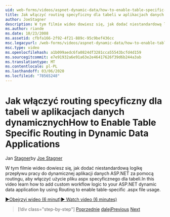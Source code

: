 ```yaml
---
uid: web-forms/videos/aspnet-dynamic-data/how-to-enable-table-specific-routing-in-dynamic-data-applications
title: Jak włączyć routing specyficzny dla tabeli w aplikacjach danych dynamicznych | Microsoft Docs
author: JoeStagner
description: W tym filmie wideo dowiesz się, jak dodać niestandardową logikę przepływu pracy do dynamicznej aplikacji danych ASP.NET za pomocą routingu, aby włączyć użycie pliku aspx specyficznego dla tabeli.
ms.author: riande
ms.date: 10/23/2008
ms.assetid: cfbfa166-2f92-4f21-889c-95c9bef436cc
msc.legacyurl: /web-forms/videos/aspnet-dynamic-data/how-to-enable-table-specific-routing-in-dynamic-data-applications
msc.type: video
ms.openlocfilehash: a1b099aedc6fa0824df3281cca55543bcfd4d159
ms.sourcegitcommit: e7e91932a6e91a63e2e46417626f39d6b244a3ab
ms.translationtype: MT
ms.contentlocale: pl-PL
ms.lasthandoff: 03/06/2020
ms.locfileid: "78565248"
---
```

# <a name="how-to-enable-table-specific-routing-in-dynamic-data-applications"></a><span data-ttu-id="d94e3-103">Jak włączyć routing specyficzny dla tabeli w aplikacjach danych dynamicznych</span><span class="sxs-lookup"><span data-stu-id="d94e3-103">How to Enable Table Specific Routing in Dynamic Data Applications</span></span>

<span data-ttu-id="d94e3-104">Jan [Stagner](https://github.com/JoeStagner)</span><span class="sxs-lookup"><span data-stu-id="d94e3-104">by [Joe Stagner](https://github.com/JoeStagner)</span></span>

<span data-ttu-id="d94e3-105">W tym filmie wideo dowiesz się, jak dodać niestandardową logikę przepływu pracy do dynamicznej aplikacji danych ASP.NET za pomocą routingu, aby włączyć użycie pliku aspx specyficznego dla tabeli.</span><span class="sxs-lookup"><span data-stu-id="d94e3-105">In this video learn how to add custom workflow logic to your ASP.NET dynamic data application by using Routing to enable table-specific .aspx file usage.</span></span>

[<span data-ttu-id="d94e3-106">&#9654;Obejrzyj wideo (6 minut)</span><span class="sxs-lookup"><span data-stu-id="d94e3-106">&#9654; Watch video (6 minutes)</span></span>](https://channel9.msdn.com/Blogs/ASP-NET-Site-Videos/how-to-enable-table-specific-routing-in-dynamic-data-applications)

> [!div class="step-by-step"]
> <span data-ttu-id="d94e3-107">[Poprzednie](enable-in-line-editing-in-aspnet-dynamic-data-applications.md)
> [dalej](how-to-use-attribute-validation-in-aspnet-dynamic-data-applications.md)</span><span class="sxs-lookup"><span data-stu-id="d94e3-107">[Previous](enable-in-line-editing-in-aspnet-dynamic-data-applications.md)
[Next](how-to-use-attribute-validation-in-aspnet-dynamic-data-applications.md)</span></span>
